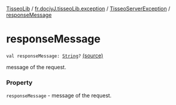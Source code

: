 [TisseoLib](../../index.md) / [fr.docjyJ.tisseoLib.exception](../index.md) / [TisseoServerException](index.md) / [responseMessage](./response-message.md)

# responseMessage

`val responseMessage: `[`String`](https://kotlinlang.org/api/latest/jvm/stdlib/kotlin/-string/index.html)`?` [(source)](https://github.com/docjyJ/TisseoLib/tree/master/src/main/kotlin/fr/docjyJ/tisseoLib/exception/TisseoServerException.kt#L18)

message of the request.

### Property

`responseMessage` - message of the request.